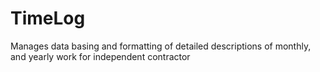 # TimeLog
Manages data basing and formatting of detailed descriptions of monthly, and yearly work for independent contractor
